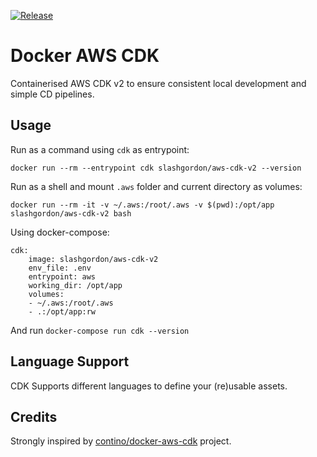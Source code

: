 [![Release](https://github.com/SlashGordon/docker-aws-cdk-v2/actions/workflows/release.yaml/badge.svg)](https://github.com/SlashGordon/docker-aws-cdk-v2/actions/workflows/release.yaml)

# Docker AWS CDK
Containerised AWS CDK v2 to ensure consistent local development and simple CD pipelines.

## Usage
Run as a command using `cdk` as entrypoint:

    docker run --rm --entrypoint cdk slashgordon/aws-cdk-v2 --version

Run as a shell and mount `.aws` folder and current directory as volumes:

    docker run --rm -it -v ~/.aws:/root/.aws -v $(pwd):/opt/app slashgordon/aws-cdk-v2 bash

Using docker-compose:

    cdk:
        image: slashgordon/aws-cdk-v2
        env_file: .env
        entrypoint: aws
        working_dir: /opt/app
        volumes:
        - ~/.aws:/root/.aws
        - .:/opt/app:rw

And run `docker-compose run cdk --version`

## Language Support

CDK Supports different languages to define your (re)usable assets.

## Credits

Strongly inspired by [contino/docker-aws-cdk](https://github.com/contino/docker-aws-cdk) project.
